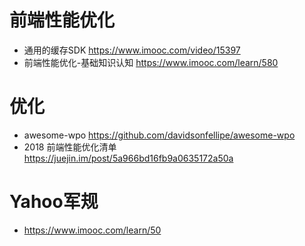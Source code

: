# 前端性能优化

- 通用的缓存SDK <https://www.imooc.com/video/15397>
- 前端性能优化-基础知识认知 <https://www.imooc.com/learn/580>

# 优化

- awesome-wpo <https://github.com/davidsonfellipe/awesome-wpo>
- 2018 前端性能优化清单 <https://juejin.im/post/5a966bd16fb9a0635172a50a>

# Yahoo军规

- <https://www.imooc.com/learn/50>
